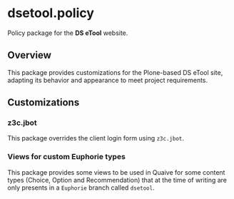 # dsetool.policy

Policy package for the **DS eTool** website.

## Overview

This package provides customizations for the Plone-based DS eTool site, adapting its behavior and appearance to meet project requirements.

## Customizations

### z3c.jbot

This package overrides the client login form using `z3c.jbot`.

### Views for custom Euphorie types

This package provides some views to be used in Quaive for some content types (Choice, Option and Recommendation) that at the time of writing are only presents in a `Euphorie` branch called `dsetool`.
